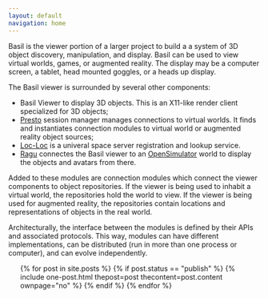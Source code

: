 ```yaml
---
layout: default
navigation: home
---
```

Basil is the viewer portion of a larger project to build a a system of
3D object discovery, manipulation, and display.
Basil can be used to view virtual worlds, games, or augmented reality.
The display may be a computer screen, a tablet, head mounted goggles, or
a heads up display. 

The Basil viewer is surrounded by several other components:

* Basil Viewer to display 3D objects.
  This is an X11-like render client specialized for 3D objects;
* [Presto] session manager manages connections to virtual worlds.
  It finds and instantiates connection modules to virtual world or augmented reality object sources;
* [Loc-Loc] is a univeral space server registration and lookup service.
* [Ragu] connectes the Basil viewer to an [OpenSimulator] world to display
  the objects and avatars from there.

Added to these modules are connection modules which connect the viewer
components to object repositories. If the viewer is being used to inhabit a
virtual world, the repositories hold the world to view.
If the viewer is being used for augmented reality, the repositories contain
locations and representations of objects in the real world.

Architecturally, the interface between the modules is defined by their APIs
and associated protocols.
This way, modules can have different implementations, can be distributed
(run in more than one process or computer), and can evolve independently.

<ul class="post-list">
  {% for post in site.posts %}
    {% if post.status == "publish" %}
      {% include one-post.html thepost=post thecontent=post.content ownpage="no" %}
    {% endif %}
  {% endfor %}

[OpenSimulator]: http://opensimulator.org/
[Presto]:  http://misterblue.github.io/presto/
[Loc-Loc]: http://misterblue.github.io/loc-loc/
[Ragu]: http://misterblue.github.io/ragu/
<!-- vim: ts=2 sw=2 ai et spell
-->
